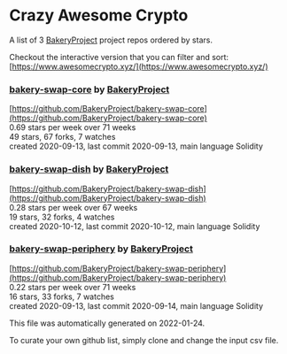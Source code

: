 # Crazy Awesome Crypto
A list of 3 [BakeryProject](https://github.com/BakeryProject) project repos ordered by stars.  

Checkout the interactive version that you can filter and sort: 
[https://www.awesomecrypto.xyz/](https://www.awesomecrypto.xyz/)  


### [bakery-swap-core](https://github.com/BakeryProject/bakery-swap-core) by [BakeryProject](https://github.com/BakeryProject)  
  
[https://github.com/BakeryProject/bakery-swap-core](https://github.com/BakeryProject/bakery-swap-core)  
0.69 stars per week over 71 weeks  
49 stars, 67 forks, 7 watches  
created 2020-09-13, last commit 2020-09-13, main language Solidity  


### [bakery-swap-dish](https://github.com/BakeryProject/bakery-swap-dish) by [BakeryProject](https://github.com/BakeryProject)  
  
[https://github.com/BakeryProject/bakery-swap-dish](https://github.com/BakeryProject/bakery-swap-dish)  
0.28 stars per week over 67 weeks  
19 stars, 32 forks, 4 watches  
created 2020-10-12, last commit 2020-10-12, main language Solidity  


### [bakery-swap-periphery](https://github.com/BakeryProject/bakery-swap-periphery) by [BakeryProject](https://github.com/BakeryProject)  
  
[https://github.com/BakeryProject/bakery-swap-periphery](https://github.com/BakeryProject/bakery-swap-periphery)  
0.22 stars per week over 71 weeks  
16 stars, 33 forks, 7 watches  
created 2020-09-13, last commit 2020-09-14, main language Solidity  


This file was automatically generated on 2022-01-24.  

To curate your own github list, simply clone and change the input csv file.  